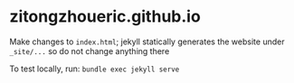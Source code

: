 # zitongzhoueric.github.io

Make changes to `index.html`; jekyll statically generates the website under `_site/...` so do not change anything there

To test locally, run: `bundle exec jekyll serve`